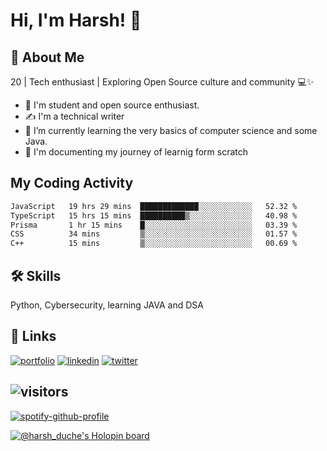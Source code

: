 # Hi, I'm Harsh! 👋


## 🚀 About Me

20 | Tech enthusiast | Exploring Open Source culture and community 💻✨
- 🔭 I'm student and open source enthusiast.
- ✍️ I'm a technical writer
- 🌱 I’m currently learning the very basics of computer science and some Java.
- 💬 I'm documenting my journey of learnig form scratch

## My Coding Activity

 <!--START_SECTION:waka-->

```txt
JavaScript   19 hrs 29 mins  █████████████░░░░░░░░░░░░   52.32 %
TypeScript   15 hrs 15 mins  ██████████▒░░░░░░░░░░░░░░   40.98 %
Prisma       1 hr 15 mins    █░░░░░░░░░░░░░░░░░░░░░░░░   03.39 %
CSS          34 mins         ▒░░░░░░░░░░░░░░░░░░░░░░░░   01.57 %
C++          15 mins         ▒░░░░░░░░░░░░░░░░░░░░░░░░   00.69 %
```

<!--END_SECTION:waka-->

## 🛠 Skills
Python, Cybersecurity, learning JAVA and DSA 

## 🔗 Links
[![portfolio](https://img.shields.io/badge/my_portfolio-000?style=for-the-badge&logo=ko-fi&logoColor=white)](https://bio.link/harshduche/) [![linkedin](https://img.shields.io/badge/linkedin-0A66C2?style=for-the-badge&logo=linkedin&logoColor=white)](https://www.linkedin.com/in/harsh-duche/) [![twitter](https://img.shields.io/badge/twitter-1DA1F2?style=for-the-badge&logo=twitter&logoColor=white)](https://twitter.com/HarshDuche)

![visitors](https://visitor-badge.laobi.icu/badge?page_id=ducheharsh.ducheharsh)
--------------------------------
[![spotify-github-profile](https://spotify-github-profile.vercel.app/api/view?uid=31ymv4mh6t72bshikt7h5io7cxhm&cover_image=true&theme=novatorem&show_offline=false&bar_color=53b14f&bar_color_cover=true)](https://github.com/kittinan/spotify-github-profile)

[![@harsh_duche's Holopin board](https://holopin.me/harsh_duche)](https://holopin.io/@harsh_duche)
